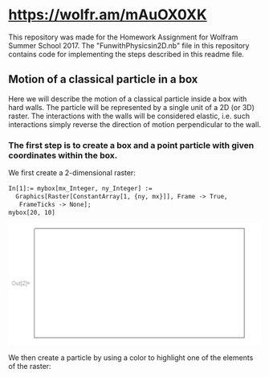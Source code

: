# https://wolfr.am/mAuOX0XK

This repository was made for the Homework Assignment for Wolfram Summer School 2017.
The "FunwithPhysicsin2D.nb" file in this repository contains code for implementing
the steps described in this readme file.

## Motion of a classical particle in a box

Here we will describe the motion of a classical particle inside a box with hard walls.
The particle will be represented by a single unit of a 2D (or 3D) raster. The interactions
with the walls will be considered elastic, i.e. such interactions simply reverse the direction
of motion perpendicular to the wall.

### The first step is to create a box and a point particle with given coordinates within the box.

We first create a 2-dimensional raster:
```
In[1]:= mybox[mx_Integer, ny_Integer] := 
  Graphics[Raster[ConstantArray[1, {ny, mx}]], Frame -> True, 
   FrameTicks -> None];
mybox[20, 10]
```
![screenshot](Fig1.png)

We then create a particle by using a color to highlight one of the elements of the raster:
```

```